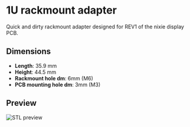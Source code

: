 # 1U rackmount adapter
Quick and dirty rackmount adapter designed for REV1 of the nixie display PCB.  

## Dimensions
- **Length**: 35.9 mm
- **Height**: 44.5 mm  
- **Rackmount hole dm**: 6mm (M6)
- **PCB mounting hole dm**: 3mm (M3)

## Preview
![STL preview](https://i.imgur.com/aerphs1.png)
